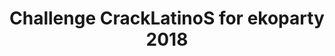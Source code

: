 ---
title: "Challenge CrackLatinoS for ekoparty 2018"
link: https://github.com/Fare9/CLS-Challenge-ekoparty-2018
description: "Exploiting challenge to get a ticket for ekoparty 2018, the challenge was to exploit a vulnerable driver"
categories: projects
---